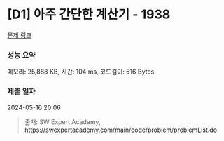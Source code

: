 # [D1] 아주 간단한 계산기 - 1938 

[문제 링크](https://swexpertacademy.com/main/code/problem/problemDetail.do?contestProbId=AV5PjsYKAMIDFAUq) 

### 성능 요약

메모리: 25,888 KB, 시간: 104 ms, 코드길이: 516 Bytes

### 제출 일자

2024-05-16 20:06



> 출처: SW Expert Academy, https://swexpertacademy.com/main/code/problem/problemList.do